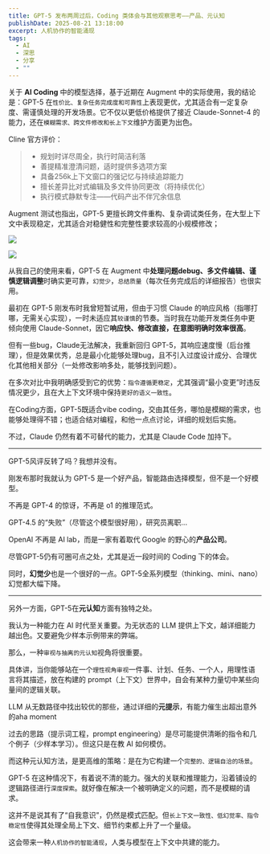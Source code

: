 ```yaml
---
title: GPT-5 发布两周过后，Coding 类体会与其他观察思考——产品、元认知
publishDate: 2025-08-21 13:18:00
excerpt: 人机协作的智能涌现
tags:
  - AI
  - 深思
  - 分享
  - ""
---
```

关于 **AI Coding** 中的模型选择，基于近期在 Augment 中的实际使用，我的结论是：GPT-5 在`性价比、复杂任务完成度和可靠性`上表现更优，尤其适合有一定复杂度、需谨慎处理的开发场景。它不仅以更低价格提供了接近 Claude-Sonnet-4 的能力，还在`模糊需求、跨文件修改和长上下文`维护方面更为出色。

Cline 官方评价：

> * 规划时详尽周全，执行时简洁利落
> * 善提精准澄清问题，适时提供多选项方案
> * 具备256k上下文窗口的强记忆与持续追踪能力
> * 擅长差异比对式编辑及多文件协同更改（将持续优化）
> * 执行模式静默专注——代码产出不伴冗余信息

Augment 测试也指出，GPT-5 更擅长跨文件重构、复杂调试类任务，在大型上下文中表现稳定，尤其适合对稳健性和完整性要求较高的小规模修改；

![](/uploads/屏幕截图-2025-08-21-110030.png)

![](/uploads/屏幕截图-2025-08-21-105945.png)

从我自己的使用来看，GPT-5 在 Augment 中**处理问题debug、多文件编辑、谨慎逻辑调整**时确实更可靠，`幻觉少`，`总结质量`（每次任务完成后的详细报告）也很实用。

最初在 GPT-5 刚发布时我曾短暂试用，但由于习惯 Claude 的响应风格（指哪打哪，无需关心实现），一时未适应其`较谨慎`的节奏。当时我在功能开发类任务中更倾向使用 Claude-Sonnet，因它**响应快、修改直接，在意图明确时效率很高**。

但有一些bug，Claude无法解决，我重新回归 GPT-5，其响应速度慢（后台推理），但是效果优秀，总是最小化能够处理bug，且不引入过度设计成分、合理优化其他相关部分（一处修改影响多处，能够找到问题）。

在多次对比中我明确感受到它的优势：`指令遵循更稳定`，尤其强调“最小变更”时违反情况更少，且在大上下文环境中保持`更好的语义一致性`。

在Coding方面，GPT-5既适合vibe coding，交由其任务，哪怕是模糊的需求，也能够处理得不错；也适合结对编程，和他一点点讨论，详细的规划后实施。

不过，Claude 仍然有着不可替代的能力，尤其是 Claude Code 加持下。

- - -

GPT-5风评反转了吗？我想并没有。

刚发布那时我就认为 GPT-5 是一个好产品，智能路由选择模型，但不是一个好模型。

不再是 GPT-4 的惊讶，不再是 o1 的推理范式。

GPT-4.5 的“失败”（尽管这个模型很好用），研究员离职...

OpenAI 不再是 AI lab，而是一家有着取代 Google 的野心的**产品公司**。

尽管GPT-5仍有可圈可点之处，尤其是近一段时间的 Coding 下的体会。

同时，**幻觉少**也是一个很好的一点。GPT-5全系列模型（thinking、mini、nano）幻觉都大幅下降。

- - -

另外一方面，GPT-5在**元认知**方面有独特之处。

我认为一种能力在 AI 时代至关重要。为无状态的 LLM 提供上下文，越详细能力越出色。又要避免少样本示例带来的弊端。

那么，一种`审视与抽离的元认知`视角将很重要。

具体讲，当你能够站在一个`理性视角审视`一件事、计划、任务、一个人，用理性语言将其描述，放在构建的 prompt（上下文）世界中，自会有某种力量切中某些向量间的逻辑关联。

LLM 从无数路径中找出较优的那些，通过详细的**元提示**，有能力催生出超出意外的aha moment

过去的思路（提示词工程，prompt engineering）是尽可能提供清晰的指令和几个例子（少样本学习）。但这只是在教 AI 如何模仿。

而这种元认知方法，是更高维的策略：是在为它构建一个`完整的、逻辑自洽的场景`。

GPT-5 在这种情况下，有着说不清的能力。强大的关联和推理能力，沿着铺设的逻辑路径进行`深度探索`。就好像在解决一个被明确定义的问题，而不是模糊的请求。

这并不是说其有了“自我意识”，仍然是模式匹配。但`长上下文一致性、低幻觉率、指令稳定性`使得其处理全局上下文、细节约束都上升了一个量级。

这会带来一种`人机协作的智能涌现`，人类与模型在上下文中共建的能力。
